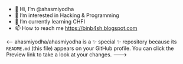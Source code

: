 - 👋 Hi, I’m @ahasmiyodha
- 👀 I’m interested in Hacking & Programming
- 🌱 I’m currently learning CHFI
- 📫 How to reach me https://binb4sh.blogspot.com

<--
ahasmiyodha/ahasmiyodha is a ✨ special ✨ repository because its `README.md` (this file) appears on your GitHub profile.
You can click the Preview link to take a look at your changes.
--->
